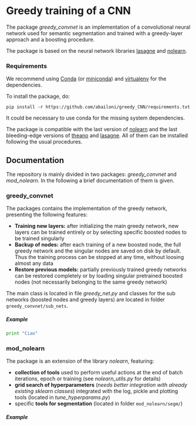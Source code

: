 # Greedy training of a CNN

The package *greedy_convnet* is an implementation of a convolutional neural network used for semantic segmentation and trained with a greedy-layer approach and a boosting procedure.

The package is based on the neural network libraries [lasagne](https://github.com/Lasagne/Lasagne) and [nolearn](https://github.com/dnouri/nolearn).

### Requirements

We recommend using [Conda](http://conda.pydata.org/docs/) (or [miniconda](http://conda.pydata.org/miniconda.html)) and [virtualenv](http://www.dabapps.com/blog/introduction-to-pip-and-virtualenv-python/) for the dependencies.

To install the package, do:

```
pip install -r https://github.com/abailoni/greedy_CNN/requirements.txt
```

It could be necessary to use conda for the missing system dependencies.

The package is compatible with the last version of [nolearn](https://github.com/dnouri/nolearn) and the last bleeding-edge versions of [theano](http://deeplearning.net/software/theano/) and [lasagne](https://github.com/Lasagne/Lasagne). All of them can be installed following the usual procedures.

## Documentation

The repository is mainly divided in two packages: *greedy_convnet* and *mod_nolearn*. In the following a brief documentation of them is given.

### greedy_convnet

The packages contains the implementation of the greedy network, presenting the following features:

- **Training new layers:** after initializing the main greedy network, new layers can be trained entirely or by selecting specific boosted nodes to be trained singularly
- **Backup of nodes:** after each training of a new boosted node, the full greedy network and the singular nodes are saved on disk by default. Thus the training process can be stopped at any time, without loosing almost any data
- **Restore previous models:** partially previously trained greedy networks can be restored completely or by loading singular pretrained boosted nodes (not necessarily belonging to the same greedy network)

The main class is located in file *greedy_net.py* and classes for the sub networks (boosted nodes and greedy layers) are located in folder ```greedy_convnet/sub_nets```.

##### Example

```python
print "Ciao"
```

### mod_nolearn

The package is an extension of the library *nolearn*, featuring:

- **collection of tools** used to perform useful actions at the end of batch iterations, epoch or training (see *nolearn_utils.py* for details)
- **grid search of hyperparameters** (*needs better integration with already existing sklearn classes*) integrated with the log, pickle and plotting tools (located in *tune_hyperparams.py*)
- specific **tools for segmentation** (located in folder ```mod_nolearn/segm/```)

##### Example
